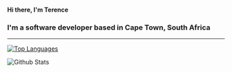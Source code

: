 #### Hi there, I'm Terence

### I'm a software developer based in Cape Town, South Africa

---

[![Top Languages](https://github-readme-stats.vercel.app/api/top-langs/?username=tfoxcroft&hide_border=true&count_private=true)](https://github.com/tfoxcroft/github-readme-stats)

![Github Stats](https://github-readme-stats.vercel.app/api?username=tfoxcroft&show_icons=true&hide_border=true)

